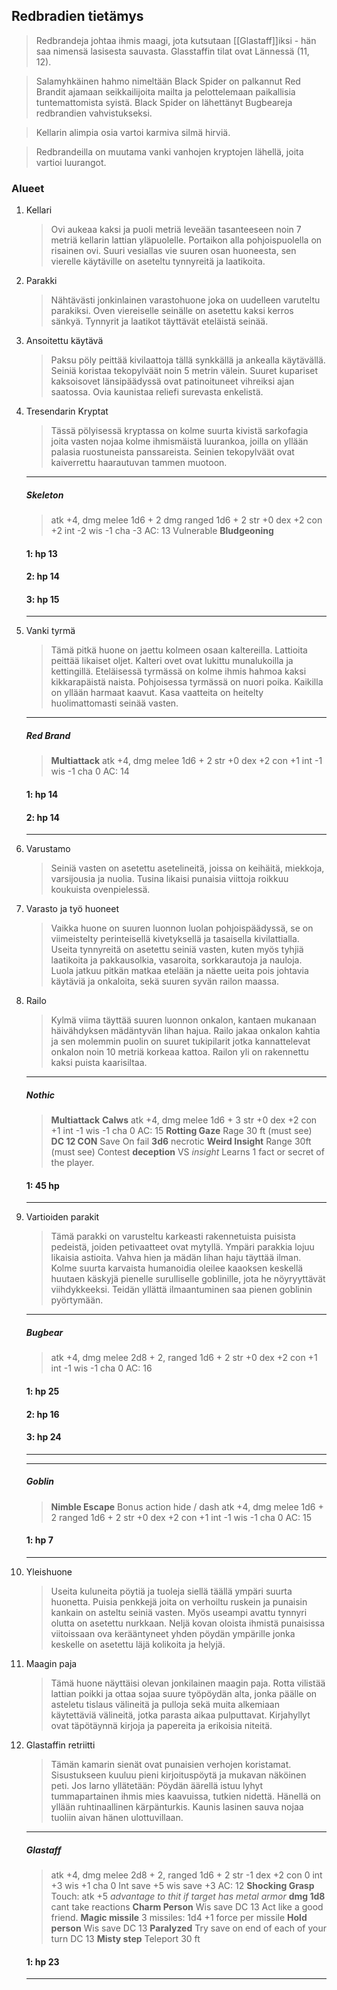 ## Redbradien tietämys
> Redbrandeja johtaa ihmis maagi, jota kutsutaan [[Glastaff]]iksi - hän saa nimensä lasisesta sauvasta. Glasstaffin tilat ovat Lännessä (11, 12).

> Salamyhkäinen hahmo nimeltään Black Spider on palkannut Red Brandit ajamaan seikkailijoita mailta ja pelottelemaan paikallisia tuntemattomista syistä. Black Spider on lähettänyt Bugbeareja redbrandien vahvistukseksi.

> Kellarin alimpia osia vartoi karmiva silmä hirviä.

> Redbrandeilla on muutama vanki vanhojen kryptojen lähellä, joita vartioi luurangot.


### Alueet
1. Kellari
	> Ovi aukeaa kaksi ja puoli metriä leveään tasanteeseen noin 7 metriä kellarin lattian yläpuolelle. Portaikon alla pohjoispuolella on risainen ovi. Suuri vesiallas vie suuren osan huoneesta, sen vierelle käytäville on aseteltu tynnyreitä ja laatikoita.
2. Parakki
	> Nähtävästi jonkinlainen varastohuone joka on uudelleen varuteltu parakiksi. Oven viereiselle seinälle on asetettu kaksi kerros sänkyä. Tynnyrit ja laatikot täyttävät eteläistä seinää.
3. Ansoitettu käytävä
	> Paksu pöly peittää kivilaattoja tällä synkkällä ja ankealla käytävällä. Seiniä koristaa  tekopylväät noin 5 metrin välein. Suuret kupariset kaksoisovet länsipäädyssä ovat patinoituneet vihreiksi ajan saatossa. Ovia kaunistaa reliefi surevasta enkelistä.
4. Tresendarin Kryptat
	> Tässä pölyisessä kryptassa on kolme suurta kivistä sarkofagia joita vasten nojaa kolme ihmismäistä luurankoa, joilla on yllään palasia ruostuneista panssareista. Seinien tekopylväät ovat kaiverrettu haarautuvan tammen muotoon. 
	---
	##### Skeleton
	> atk +4, dmg melee 1d6 + 2 dmg ranged 1d6 + 2
	> str +0 dex +2 con +2 int -2 wis -1 cha -3
	> AC: 13
	> Vulnerable **Bludgeoning**
	#### 1: hp 13 
	#### 2: hp 14 
	#### 3: hp 15
	---
5. Vanki tyrmä
	> Tämä pitkä huone on jaettu kolmeen osaan kaltereilla. Lattioita peittää likaiset oljet. Kalteri ovet ovat lukittu munalukoilla ja kettingillä. Eteläisessä tyrmässä on kolme ihmis hahmoa kaksi kikkarapäistä naista. Pohjoisessa tyrmässä on nuori poika. Kaikilla on yllään harmaat kaavut.
	> Kasa vaatteita on heitelty huolimattomasti seinää vasten.
	---
	##### Red Brand
	> **Multiattack**
	> atk +4, dmg melee 1d6 + 2
	> str +0 dex +2 con +1 int -1 wis -1 cha 0
	> AC: 14
	#### 1: hp 14 
	#### 2: hp 14 
	---
6. Varustamo
	> Seiniä vasten on asetettu asetelineitä, joissa on keihäitä, miekkoja, varsijousia ja nuolia. Tusina likaisi punaisia viittoja roikkuu koukuista ovenpielessä.
7. Varasto ja työ huoneet
	> Vaikka huone on suuren luonnon luolan pohjoispäädyssä, se on viimeistelty perinteisellä kivetyksellä ja tasaisella kivilattialla. Useita tynnyreitä on asetettu seiniä vasten, kuten myös tyhjiä laatikoita ja pakkausolkia, vasaroita, sorkkarautoja ja nauloja.
	> Luola jatkuu pitkän matkaa etelään ja näette ueita pois johtavia käytäviä ja onkaloita, sekä suuren syvän railon maassa.
8. Railo
	> Kylmä viima täyttää suuren luonnon onkalon, kantaen mukanaan häivähdyksen mädäntyvän lihan hajua. Railo jakaa onkalon kahtia ja sen molemmin puolin on suuret tukipilarit jotka kannattelevat onkalon noin 10 metriä korkeaa kattoa. Railon yli on rakennettu kaksi puista kaarisiltaa.
	 ---
	##### Nothic
	> **Multiattack** **Calws**
	> atk +4, dmg melee 1d6 + 3
	> str +0 dex +2 con +1 int -1 wis -1 cha 0
	> AC: 15
	> **Rotting Gaze**
	> Rage 30 ft (must see) **DC 12 CON** Save On fail **3d6** necrotic
	> **Weird Insight**
	> Range 30ft (must see) Contest **deception** VS *insight*
	> Learns 1 fact or secret of the player.
	#### 1: 45 hp  
	---
9. Vartioiden parakit
	> Tämä parakki on varusteltu karkeasti rakennetuista puisista pedeistä, joiden petivaatteet ovat mytyllä. Ympäri parakkia lojuu likaisia astioita. Vahva hien ja mädän lihan haju täyttää ilman. Kolme suurta karvaista humanoidia oleilee kaaoksen keskellä huutaen käskyjä pienelle surulliselle goblinille, jota he nöyryyttävät viihdykkeeksi. Teidän yllättä ilmaantuminen saa pienen goblinin pyörtymään.
	---
	##### Bugbear
	> atk +4, dmg melee 2d8 + 2, ranged 1d6 + 2
	> str +0 dex +2 con +1 int -1 wis -1 cha 0
	> AC: 16
	#### 1: hp 25
	#### 2: hp 16
	#### 3: hp 24
	---
	---
	##### Goblin
	> **Nimble Escape**
	> Bonus action hide / dash
	> atk +4, dmg melee 1d6 + 2 ranged 1d6 + 2
	> str +0 dex +2 con +1 int -1 wis -1 cha 0
	> AC: 15
	#### 1: hp 7
	---
10. Yleishuone
	> Useita kuluneita pöytiä ja tuoleja siellä täällä ympäri suurta huonetta. Puisia penkkejä joita on verhoiltu ruskein ja punaisin kankain on asteltu seiniä vasten. Myös useampi avattu tynnyri olutta on asetettu nurkkaan. 
	> Neljä kovan oloista ihmistä punaisissa viitoissaan ova kerääntyneet yhden pöydän ympärille jonka keskelle on asetettu läjä kolikoita ja helyjä.
11. Maagin paja
	> Tämä huone näyttäisi olevan jonkilainen maagin paja. Rotta vilistää lattian poikki ja ottaa sojaa suure työpöydän alta, jonka päälle on asteletu tislaus välineitä ja pulloja sekä muita alkemiaan käytettäviä välineitä, jotka parasta aikaa pulputtavat. Kirjahyllyt ovat täpötäynnä kirjoja ja papereita ja erikoisia niteitä. 
12. Glastaffin retriitti
	> Tämän kamarin sienät ovat punaisien verhojen koristamat. Sisustukseen kuuluu pieni kirjoituspöytä ja mukavan näköinen peti.
	> Jos Iarno yllätetään: Pöydän äärellä istuu lyhyt tummapartainen ihmis mies kaavuissa, tutkien nidettä. Hänellä on yllään ruhtinaallinen kärpänturkis. Kaunis lasinen sauva nojaa tuoliin aivan hänen ulottuvillaan.
	---
	##### Glastaff
	> atk +4, dmg melee 2d8 + 2, ranged 1d6 + 2
	> str -1 dex +2 con 0 int +3 wis +1 cha 0
	> Int save +5  wis save +3
	> AC: 12
	> **Shocking Grasp**
	> Touch: atk +5 *advantage to thit if target has metal armor* **dmg 1d8** cant take reactions
	> **Charm Person**
	> Wis save DC 13 Act like a good friend.
	> **Magic missile**
	> 3 missiles: 1d4 +1  force per missile 
	> **Hold person**
	> Wis save DC 13 **Paralyzed** Try save on end of each of your turn DC 13
	> **Misty step**
	> Teleport 30 ft 
	#### 1: hp 23
	---